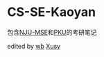# CS-SE-Kaoyan
包含[NJU-MSE](NJU-SE)和[PKU](PKU)的考研笔记

edited by [wb](https://github.com/bellick) [Xusy](https://github.com/41xu)



